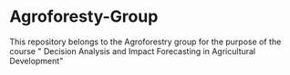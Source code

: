 # Agroforesty-Group
This repository belongs to the Agroforestry group for the purpose of the course " Decision Analysis and Impact Forecasting in Agricultural Development"
